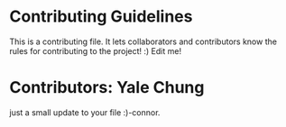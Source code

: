 # Contributing Guidelines
This is a contributing file. It lets collaborators and contributors know the rules for contributing to the project! :)
Edit me!

**Contributors:** Yale Chung
=======
just a small update to your file :)-connor.